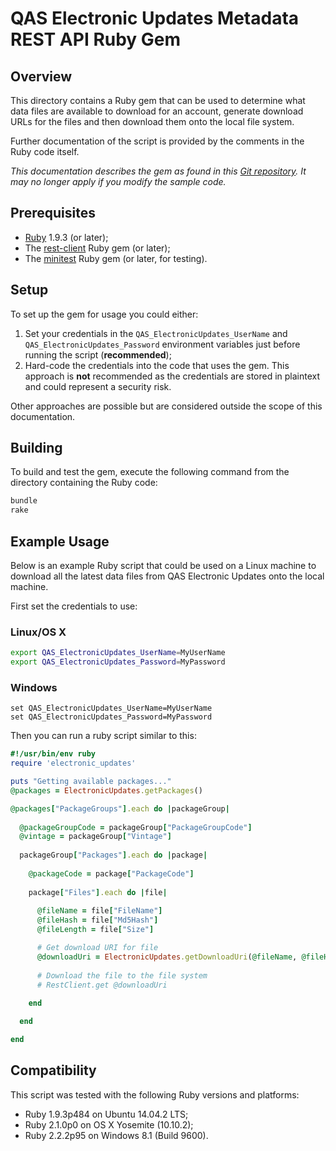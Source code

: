 # QAS Electronic Updates Metadata REST API Ruby Gem

## Overview

This directory contains a Ruby gem that can be used to determine what data files are available to download for an account, generate download URLs for the files and then download them onto the local file system.

Further documentation of the script is provided by the comments in the Ruby code itself.

*This documentation describes the gem as found in this [Git repository](https://github.com/experiandataquality/electronicupdates). It may no longer apply if you modify the sample code.*

## Prerequisites

 * [Ruby](https://www.ruby-lang.org/en/downloads/) 1.9.3 (or later);
 * The [rest-client](https://rubygems.org/gems/rest-client/) Ruby gem (or later);
 * The [minitest](https://rubygems.org/gems/minitest/) Ruby gem (or later, for testing).

## Setup

To set up the gem for usage you could either:

 1. Set your credentials in the ```QAS_ElectronicUpdates_UserName``` and ```QAS_ElectronicUpdates_Password``` environment variables just before running the script (**recommended**);
 1. Hard-code the credentials into the code that uses the gem. This approach is **not** recommended as the credentials are stored in plaintext and could represent a security risk.

Other approaches are possible but are considered outside the scope of this documentation.

## Building

To build and test the gem, execute the following command from the directory containing the Ruby code:

```sh
bundle
rake
```

## Example Usage

Below is an example Ruby script that could be used on a Linux machine to download all the latest data files from QAS Electronic Updates onto the local machine.

First set the credentials to use:

### Linux/OS X

```sh
export QAS_ElectronicUpdates_UserName=MyUserName
export QAS_ElectronicUpdates_Password=MyPassword
```

### Windows

```batchfile
set QAS_ElectronicUpdates_UserName=MyUserName
set QAS_ElectronicUpdates_Password=MyPassword
```

Then you can run a ruby script similar to this:

```ruby
#!/usr/bin/env ruby
require 'electronic_updates'

puts "Getting available packages..."
@packages = ElectronicUpdates.getPackages()

@packages["PackageGroups"].each do |packageGroup|
  
  @packageGroupCode = packageGroup["PackageGroupCode"]
  @vintage = packageGroup["Vintage"]
  
  packageGroup["Packages"].each do |package|
  
    @packageCode = package["PackageCode"]
    
    package["Files"].each do |file|
    
      @fileName = file["FileName"]
      @fileHash = file["Md5Hash"]
      @fileLength = file["Size"]

      # Get download URI for file
      @downloadUri = ElectronicUpdates.getDownloadUri(@fileName, @fileHash)
    
      # Download the file to the file system
      # RestClient.get @downloadUri
    
    end

  end

end
```

## Compatibility

This script was tested with the following Ruby versions and platforms:

 * Ruby 1.9.3p484 on Ubuntu 14.04.2 LTS;
 * Ruby 2.1.0p0 on OS X Yosemite (10.10.2);
 * Ruby 2.2.2p95 on Windows 8.1 (Build 9600).
